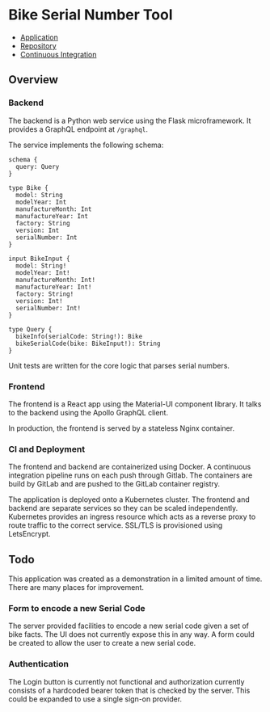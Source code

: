 # Bike Serial Number Tool

- [Application](http://serialnumber.sethitow.com)
- [Repository](https://github.com/sethitow/bike-serial-number)
- [Continuous Integration](https://gitlab.com/sethitow/bike-serial-number/-/pipelines)

## Overview
### Backend
The backend is a Python web service using the Flask microframework. It provides a GraphQL endpoint at `/graphql`.

The service implements the following schema:
```
schema {
  query: Query
}

type Bike {
  model: String
  modelYear: Int
  manufactureMonth: Int
  manufactureYear: Int
  factory: String
  version: Int
  serialNumber: Int
}

input BikeInput {
  model: String!
  modelYear: Int!
  manufactureMonth: Int!
  manufactureYear: Int!
  factory: String!
  version: Int!
  serialNumber: Int!
}

type Query {
  bikeInfo(serialCode: String!): Bike
  bikeSerialCode(bike: BikeInput!): String
}
```

Unit tests are written for the core logic that parses serial numbers. 

### Frontend
The frontend is a React app using the Material-UI component library. It talks to the backend using the Apollo GraphQL client.

In production, the frontend is served by a stateless Nginx container. 

### CI and Deployment
The frontend and backend are containerized using Docker. A continuous integration pipeline runs on each push through Gitlab. The containers are build by GitLab and are pushed to the GitLab container registry. 

The application is deployed onto a Kubernetes cluster. The frontend and backend are separate services so they can be scaled independently. Kubernetes provides an ingress resource which acts as a reverse proxy to route traffic to the correct service. SSL/TLS is provisioned using LetsEncrypt. 

## Todo
This application was created as a demonstration in a limited amount of time. There are many places for improvement.

### Form to encode a new Serial Code
The server provided facilities to encode a new serial code given a set of bike facts. The UI does not currently expose this in any way. A form could be created to allow the user to create a new serial code.

### Authentication
The Login button is currently not functional and authorization currently consists of a hardcoded bearer token that is checked by the server. This could be expanded to use a single sign-on provider.

